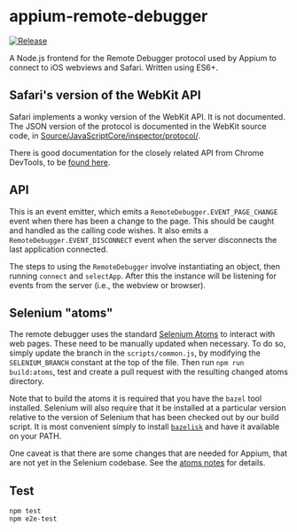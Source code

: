 # appium-remote-debugger

[![Release](https://github.com/appium/appium-remote-debugger/actions/workflows/publish.js.yml/badge.svg?branch=master)](https://github.com/appium/appium-remote-debugger/actions/workflows/publish.js.yml)

A Node.js frontend for the Remote Debugger protocol used by Appium to connect to iOS webviews and Safari. Written using ES6+.

## Safari's version of the WebKit API

Safari implements a wonky version of the WebKit API. It is not documented. The
JSON version of the protocol is documented in the WebKit source code, in
[Source/JavaScriptCore/inspector/protocol/](https://github.com/WebKit/webkit/tree/master/Source/JavaScriptCore/inspector/protocol).

There is good documentation for the closely related API from Chrome DevTools, to
be [found here](https://chromedevtools.github.io/devtools-protocol/).

## API

This is an event emitter, which emits a `RemoteDebugger.EVENT_PAGE_CHANGE` event when there has been a change to the page. This should be caught and handled as the calling code wishes. It also emits a `RemoteDebugger.EVENT_DISCONNECT` event when the server disconnects the last application connected.

The steps to using the `RemoteDebugger` involve instantiating an object, then running `connect` and `selectApp`. After this the instance will be listening for events from the server (i.e., the webview or browser).

## Selenium "atoms"

The remote debugger uses the standard [Selenium Atoms](https://github.com/SeleniumHQ/selenium/tree/master/javascript/atoms)
to interact with web pages. These need to be manually updated when necessary. To
do so, simply update the branch in the `scripts/common.js`, by modifying the `SELENIUM_BRANCH`
constant at the top of the file. Then run `npm run build:atoms`, test and create
a pull request with the resulting changed atoms directory.

Note that to build the atoms it is required that you have the `bazel` tool installed. Selenium will
also require that it be installed at a particular version relative to the version of Selenium that
has been checked out by our build script. It is most convenient simply to install
[`bazelisk`](https://github.com/bazelbuild/bazelisk) and have it available on your PATH.

One caveat is that there are some changes that are needed for Appium, that are
not yet in the Selenium codebase. See the [atoms notes](./atoms-notes.md) for
details.

## Test

```
npm test
npm e2e-test
```
